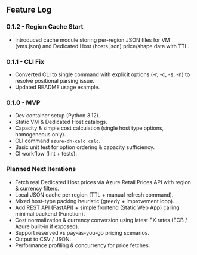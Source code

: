 ## Feature Log

### 0.1.2 - Region Cache Start
- Introduced cache module storing per-region JSON files for VM (vms.json) and Dedicated Host (hosts.json) price/shape data with TTL.

### 0.1.1 - CLI Fix
- Converted CLI to single command with explicit options (-r, -c, -s, -n) to resolve positional parsing issue.
- Updated README usage example.

### 0.1.0 - MVP
- Dev container setup (Python 3.12).
- Static VM & Dedicated Host catalogs.
- Capacity & simple cost calculation (single host type options, homogeneous only).
- CLI command `azure-dh-calc calc`.
- Basic unit test for option ordering & capacity sufficiency.
- CI workflow (lint + tests).

### Planned Next Iterations
- Fetch real Dedicated Host prices via Azure Retail Prices API with region & currency filters.
- Local JSON cache per region (TTL + manual refresh command).
- Mixed host-type packing heuristic (greedy + improvement loop).
- Add REST API (FastAPI) + simple frontend (Static Web App) calling minimal backend (Function).
- Cost normalization & currency conversion using latest FX rates (ECB / Azure built-in if exposed).
- Support reserved vs pay-as-you-go pricing scenarios.
- Output to CSV / JSON.
- Performance profiling & concurrency for price fetches.
